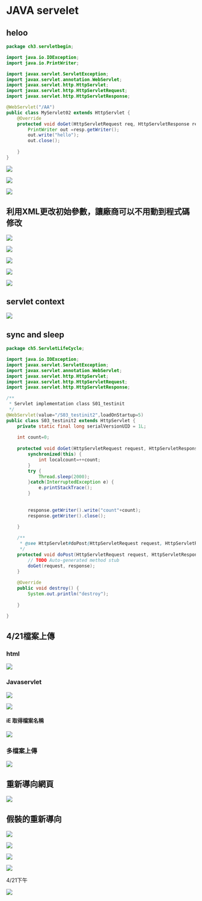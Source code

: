 # JAVA servelet

## heloo

```java
package ch3.servletbegin;

import java.io.IOException;
import java.io.PrintWriter;

import javax.servlet.ServletException;
import javax.servlet.annotation.WebServlet;
import javax.servlet.http.HttpServlet;
import javax.servlet.http.HttpServletRequest;
import javax.servlet.http.HttpServletResponse;

@WebServlet("/AA")
public class MyServlet02 extends HttpServlet {
	@Override
	protected void doGet(HttpServletRequest req, HttpServletResponse resp) throws ServletException, IOException {
		PrintWriter out =resp.getWriter();
		out.write("hello");
		out.close();
		
	}
}
```

![](.gitbook/assets/image%20%2836%29.png)

![](.gitbook/assets/image%20%2835%29.png)

![](.gitbook/assets/image%20%2837%29.png)

## 利用XML更改初始參數，讓廠商可以不用動到程式碼修改

![](.gitbook/assets/image%20%2829%29.png)

![](.gitbook/assets/image%20%2833%29.png)

![](.gitbook/assets/image%20%2832%29.png)

![](.gitbook/assets/image%20%2830%29.png)

![](.gitbook/assets/image%20%2834%29.png)

## servlet context

![](.gitbook/assets/image%20%2831%29.png)

## sync and sleep

```java
package ch5.ServletLifeCycle;

import java.io.IOException;
import javax.servlet.ServletException;
import javax.servlet.annotation.WebServlet;
import javax.servlet.http.HttpServlet;
import javax.servlet.http.HttpServletRequest;
import javax.servlet.http.HttpServletResponse;

/**
 * Servlet implementation class S01_testinit
 */
@WebServlet(value="/S03_testinit2",loadOnStartup=5)
public class S03_testinit2 extends HttpServlet {
	private static final long serialVersionUID = 1L;
    
	int count=0;
	
	protected void doGet(HttpServletRequest request, HttpServletResponse response) throws ServletException, IOException {
		synchronized(this) {
			int localcount=++count;
		}
		try {
			Thread.sleep(2000);
		}catch(InterruptedException e) {
			e.printStackTrace();
		}
		
		
		response.getWriter().write("count"+count);
		response.getWriter().close();
		
	}

	/**
	 * @see HttpServlet#doPost(HttpServletRequest request, HttpServletResponse response)
	 */
	protected void doPost(HttpServletRequest request, HttpServletResponse response) throws ServletException, IOException {
		// TODO Auto-generated method stub
		doGet(request, response);
	}
	
	@Override
	public void destroy() {
		System.out.println("destroy");
		
	}

}

```

## 4/21檔案上傳

### html

![](.gitbook/assets/image%20%2838%29.png)

### Javaservlet 

![](.gitbook/assets/image%20%2841%29.png)

![](.gitbook/assets/image%20%2845%29.png)

#### iE 取得檔案名稱

![](.gitbook/assets/image%20%2843%29.png)

### 多檔案上傳

![](.gitbook/assets/image%20%2847%29.png)

## 重新導向網頁

![](.gitbook/assets/image%20%2844%29.png)

## 假裝的重新導向

![](.gitbook/assets/image%20%2839%29.png)

![](.gitbook/assets/image%20%2840%29.png)

![](.gitbook/assets/image%20%2846%29.png)

![](.gitbook/assets/image%20%2848%29.png)

4/21下午

![](.gitbook/assets/image%20%2842%29.png)

